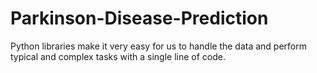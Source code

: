 # Parkinson-Disease-Prediction
Python libraries make it very easy for us to handle the data and perform typical and complex tasks with a single line of code.
